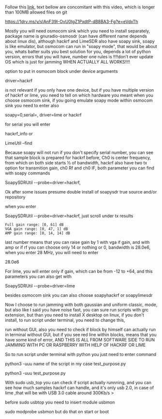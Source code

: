 Follow this [link](https://1drv.ms/v/s!AnF39I-OvU0IgZ1PxdtP-dB8BA3-Fg?e=eVdxTh), text bellow are concomitant with this video, which is longer than 100MB allowed files
on git 

https://1drv.ms/v/s!AnF39I-OvU0IgZ1PxdtP-dB8BA3-Fg?e=eVdxTh



Mostly you will need osmocom sink which you need to install separately, package name is gnuradio-osmosdr
(can have different name depends about 
linux dis), although hackrf and LimeSDR also have soapy sink, soapy is like emulator, but osmocom can run 
in "soapy mode", that would be about 
you, whats batter suits you best solution for you, depends a lot of python version, errors that you will 
have, number one rules is !!!!don’t 
ever update OS which is just for jamming WHEN ACTUALLY ALL WORKS!!!!

option to put in osmocom block under device arguments 

driver=hackrf 

is not relevant if you only have one device, but if you have multiple version of hackrf or lime, you need
to tell on which hardware you meant 
when you choose osmocom sink, if you going emulate soapy mode within osmocom sink you need to enter also

soapy=0,serial=, driver=lime or hackrf

for serial you will enter 

hackrf_info or 

LimeUtil –find

Because soapy will not run if you don't specify serial number, you can see that sample block is prepared
for hackrf before, Ch0 is center frequency, 
from which on both side starts ½ of bandwidth, hackrf also have two tx option for transmition gain, 
ch0 Rf and ch0 IF, both parameter you can find 
with soapy commands 

SoapySDRUtil --probe=driver=hackrf, 

Ok after some issues presume double install of soapysdr true source and/or repository

when you enter 

SoapySDRUtil --probe=driver=hackrf, just scroll under tx results

    Full gain range: [0, 61] dB
    VGA gain range: [0, 47, 1] dB
    AMP gain range: [0, 14, 14] dB

last number means that you can raise gain by 1 with vga if gain, and with amp or if rf you can choose
only 14 or nothing or 0, bandwidth is 28.0e6, 
when you enter 28 MHz, you will need to enter

28.0e6

For lime, you will enter only if gain, which can be from -12 to +64, and this parameters you can also get 
with 

SoapySDRUtil --probe=driver=lime


besides osmocom sink you can also choose soapyhackrf or soapylimesdr

Now I choose to run jamming with both gaussian and uniform classic, mode, but also like I said you have 
noise fast, you can sure run scripts with grc
extension, but than you need to install X desktop on linux, if you don't install, to run script under 
terminal, you need to change this, 

run without GUI, also you need to check if block by himself can actually run in terminal without GUI, but
if you see red line within blocks, means 
that you have some kind of error, AND THIS IS ALL FROM SOFTWARE SIDE TO RUN JAMMING WITH PC OR RASPBERRY
WITH HELP OF HACKRF OR LIME


So to run script under terminal with python you just need to enter command

python3 -uuu name of the script in my case test_purpose.py     

python3 -uuu test_purpose.py

With sudo usb_top you can check if script actually runnning, and you can see how much samples hackrf can
handle, and it's only usb 2.0, in case of lime
,that will be with USB 3.0 cable around 300Kb/s >

before sudo usbtop you need to insert module usbmon

sudo modprobe usbmon but do that on start or boot
